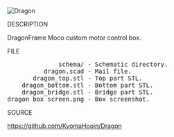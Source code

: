 ![Dragon](https://github.com/KyomaHooin/Dragon/blob/master/openscad/dragon_box_screen.png "box")

DESCRIPTION

DragonFrame Moco custom motor control box.

FILE
<pre>
              schema/ - Schematic directory.
          dragon.scad - Mail file.
       dragon_top.stl - Top part STL.
    dragon_bottom.stl - Bottom part STL.
    dragon_bridge.stl - Bridge part STL.
dragon_box_screen.png - Box screenshot.
</pre>
SOURCE

https://github.com/KyomaHooin/Dragon
